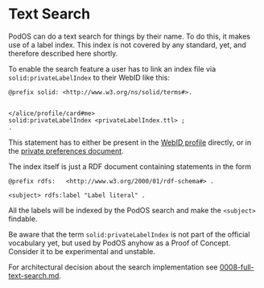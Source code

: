 # Text Search

PodOS can do a text search for things by their name. To do this, it makes use of a label index. This index is not covered by any standard, yet, and therefore described here shortly.

To enable the search feature a user has to link an index file via `solid:privateLabelIndex` to their WebID like this:

```turtle
@prefix solid: <http://www.w3.org/ns/solid/terms#>.


</alice/profile/card#me>
solid:privateLabelIndex <privateLabelIndex.ttl> ;
.
```

This statement has to either be present in the [WebID profile](https://solid.github.io/webid-profile/) directly, or in the [private preferences document](https://solid.github.io/webid-profile/#private-preferences).

The index itself is just a RDF document containing statements in the form

```turtle
@prefix rdfs:   <http://www.w3.org/2000/01/rdf-schema#> .

<subject> rdfs:label "Label literal" .
```

All the labels will be indexed by the PodOS search and make the `<subject>` findable.

Be aware that the term `solid:privateLabelIndex` is not part of the official vocabulary yet, but used by PodOS anyhow as a Proof of Concept. Consider it to be experimental and unstable.

For architectural decision about the search implementation see [0008-full-text-search.md](../decisions/0008-full-text-search.md).